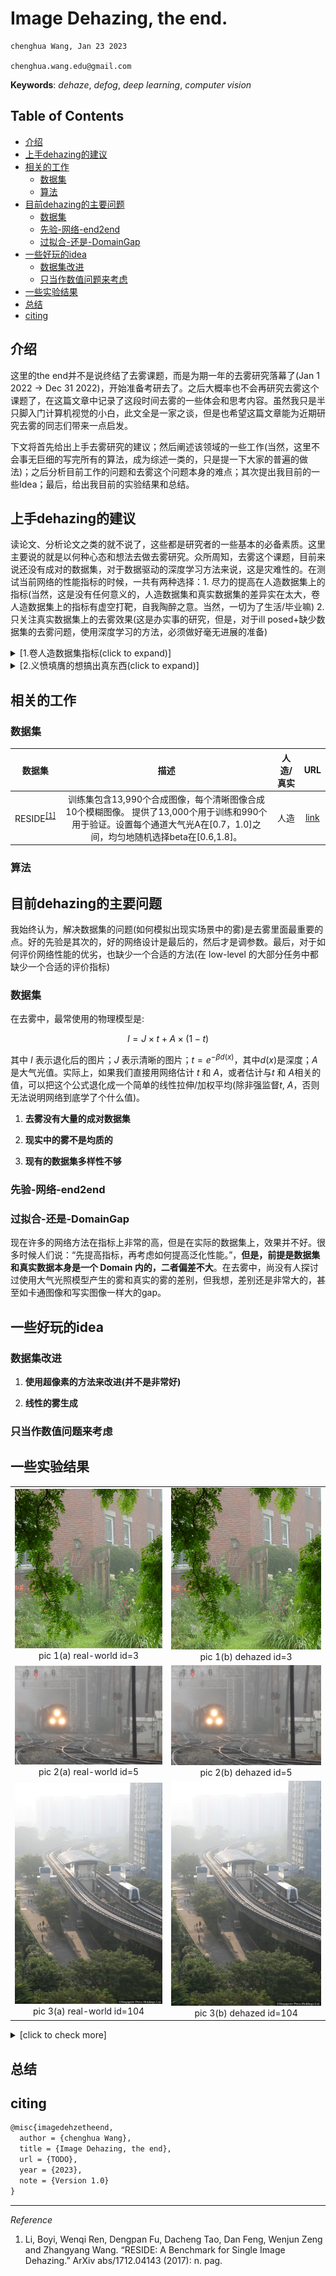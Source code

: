 # Image Dehazing, the end.

<!-- style settings -->
<!-- <style>
.center 
{
  width: auto;
  display: table;
  margin-left: auto;
  margin-right: auto;
}
</style> -->
<!-- style settings -->

```
chenghua Wang, Jan 23 2023

chenghua.wang.edu@gmail.com
```

**Keywords**: *dehaze*, *defog*, *deep learning*, *computer vision*

## Table of Contents

- [介绍](#介绍)
- [上手dehazing的建议](#上手dehazing的建议)
- [相关的工作](#相关的工作)
  - [数据集](#数据集)
  - [算法](#算法)
- [目前dehazing的主要问题](#目前dehazing的主要问题)
  - [数据集](#数据集)
  - [先验-网络-end2end](#先验-网络-end2end)
  - [过拟合-还是-DomainGap](#过拟合-还是-DomainGap)
- [一些好玩的idea](#一些好玩的idea)
  - [数据集改进](#数据集改进)
  - [只当作数值问题来考虑](#只当作数值问题来考虑)
- [一些实验结果](一些实验结果)
- [总结](#总结)
- [citing](#citing)

## 介绍

这里的the end并不是说终结了去雾课题，而是为期一年的去雾研究落幕了(Jan 1 2022 -> Dec 31 2022)，开始准备考研去了。之后大概率也不会再研究去雾这个课题了，在这篇文章中记录了这段时间去雾的一些体会和思考内容。虽然我只是半只脚入门计算机视觉的小白，此文全是一家之谈，但是也希望这篇文章能为近期研究去雾的同志们带来一点启发。

下文将首先给出上手去雾研究的建议；然后阐述该领域的一些工作(当然，这里不会事无巨细的写完所有的算法，成为综述一类的，只是提一下大家的普遍的做法)；之后分析目前工作的问题和去雾这个问题本身的难点；其次提出我目前的一些Idea；最后，给出我目前的实验结果和总结。

## 上手dehazing的建议

读论文、分析论文之类的就不说了，这些都是研究者的一些基本的必备素质。这里主要说的就是以何种心态和想法去做去雾研究。众所周知，去雾这个课题，目前来说还没有成对的数据集，对于数据驱动的深度学习方法来说，这是灾难性的。在测试当前网络的性能指标的时候，一共有两种选择：1. 尽力的提高在人造数据集上的指标(当然，这是没有任何意义的，人造数据集和真实数据集的差异实在太大，卷人造数据集上的指标有虚空打靶，自我陶醉之意。当然，一切为了生活/毕业嘛) 2. 只关注真实数据集上的去雾效果(这是办实事的研究，但是，对于ill posed+缺少数据集的去雾问题，使用深度学习的方法，必须做好毫无进展的准备)

<details>
<summary>[1.卷人造数据集指标(click to expand)]</summary>
显然，这样的选择应该是多数的(为了生活/毕业)。TODO
</details>

<details>
<summary>[2.义愤填膺的想搞出真东西(click to expand)]</summary>
这是一条非常艰难的路子(实际上，我是持劝退态度的，或许换一个有好的数据集，setting还算可以的课题更容易出扎实的成果)。TODO
</details>

## 相关的工作

### 数据集

<div class="center">

|数据集 | 描述  | 人造/真实 |URL |
|:----:|:----:|:----:    |:----: |
|RESIDE<sup><a href="#ref1">[1]</a></sup>|训练集包含13,990个合成图像，每个清晰图像合成10个模糊图像。 提供了13,000个用于训练和990个用于验证。设置每个通道大气光A在[0.7，1.0]之间，均匀地随机选择beta在[0.6,1.8]。 |人造| [link](https://sites.google.com/view/reside-dehaze-datasets/reside-standard?authuser=3D0)|    

</div>

### 算法

## 目前dehazing的主要问题

我始终认为，解决数据集的问题(如何模拟出现实场景中的雾)是去雾里面最重要的点。好的先验是其次的，好的网络设计是最后的，然后才是调参数。最后，对于如何评价网络性能的优劣，也缺少一个合适的方法(在 low-level 的大部分任务中都缺少一个合适的评价指标)

### 数据集

在去雾中，最常使用的物理模型是:

$$
I = J \times t + A \times (1-t)
$$

其中 $I$ 表示退化后的图片；$J$ 表示清晰的图片；$t=e^{-\beta d(x)}$，其中$d(x)$是深度；$A$ 是大气光值。实际上，如果我们直接用网络估计 $t$ 和 $A$，或者估计与$t$ 和 $A$相关的值，可以把这个公式退化成一个简单的线性拉伸/加权平均(除非强监督$t$, $A$，否则无法说明网络到底学了个什么值)。

1. **去雾没有大量的成对数据集**

<!-- 直接产生 t，A。或者直接产生无雾图是一种无中生有的行为，依赖于很大的数据集 -->

2. **现实中的雾不是均质的**

3. **现有的数据集多样性不够**

### 先验-网络-end2end

### 过拟合-还是-DomainGap

现在许多的网络方法在指标上非常的高，但是在实际的数据集上，效果并不好。很多时候人们说：“先提高指标，再考虑如何提高泛化性能。”，**但是，前提是数据集和真实数据本身是一个 Domain 内的，二者偏差不大**。在去雾中，尚没有人探讨过使用大气光照模型产生的雾和真实的雾的差别，但我想，差别还是非常大的，甚至如卡通图像和写实图像一样大的gap。

## 一些好玩的idea

### 数据集改进

1. **使用超像素的方法来改进(并不是非常好)**

2. **线性的雾生成**

### 只当作数值问题来考虑

## 一些实验结果

<table>
    <tr>
        <td ><center><img src="./asset/real-world/3.bmp" > pic 1(a) real-world id=3</center></td>
        <td ><center><img src="./asset/real-world/3.bmp" > pic 1(b) dehazed id=3</center></td>
    </tr>
    <tr>
        <td><center><img src="./asset/real-world/5.bmp"> pic 2(a) real-world id=5</center></td>
        <td ><center><img src="./asset/real-world/5.bmp"> pic 2(b) dehazed id=5</center> </td>
    </tr>
    <tr>
        <td><center><img src="./asset/real-world/104.bmp" > pic 3(a) real-world id=104</center></td>
        <td ><center><img src="./asset/real-world/104.bmp" > pic 3(b) dehazed id=104</center> </td>
    </tr>
</table>

<details>
<summary>[click to check more]</summary>
<table>
    <tr>
        <td ><center><img src="./asset/real-world/3.bmp" > pic 1(a) real-world id=3</center></td>
        <td ><center><img src="./asset/real-world/3.bmp" > pic 1(b) dehazed id=3</center></td>
    </tr>
    <tr>
        <td><center><img src="./asset/real-world/5.bmp" > pic 2(a) real-world id=5</center></td>
        <td ><center><img src="./asset/real-world/5.bmp"> pic 2(b) dehazed id=5</center> </td>
    </tr>
</table>
</details>

<!-- <figure class="half">
    <img src="http://xxx.jpg">
    <img src="http://yyy.jpg">
</figure>

<figure class="half">
    <img src="http://xxx.jpg">
    <img src="http://yyy.jpg">
</figure>

<figure class="half">
    <img src="http://xxx.jpg">
    <img src="http://yyy.jpg">
</figure> -->

## 总结

## citing

```txt
@misc{imagedehzetheend,
  author = {chenghua Wang},
  title = {Image Dehazing, the end},
  url = {TODO},
  year = {2023},
  note = {Version 1.0}
}
```

---

*Reference*

1. <p name="ref1">Li, Boyi, Wenqi Ren, Dengpan Fu, Dacheng Tao, Dan Feng, Wenjun Zeng and Zhangyang Wang. “RESIDE: A Benchmark for Single Image Dehazing.” ArXiv abs/1712.04143 (2017): n. pag.</p>
